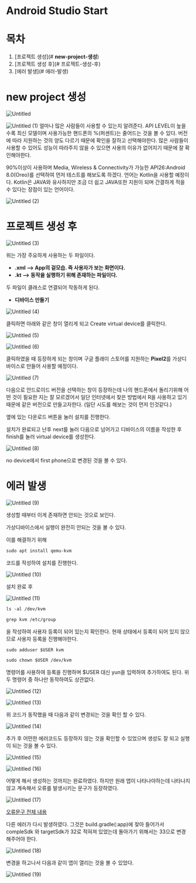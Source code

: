 # Android Studio Start

# 목차

1. [프로젝트 생성](# **new-project-생성**)
2. [프로젝트 생성 후](# 프로젝트-생성-후)
3. [에러 발생](# 에러-발생)


# **new project 생성**

![Untitled](https://user-images.githubusercontent.com/90883561/216004386-5e7b09f3-dd53-4822-b685-5d3a849c636e.png)

![Untitled (1)](https://user-images.githubusercontent.com/90883561/216004445-5652ec4f-3d47-48e8-b83d-3bc0db7b8405.png)
얼마나 많은 사람들이 사용할 수 있는지 알려준다. API LEVEL이 높을 수록 최신 모델이며 사용가능한 핸드폰의 %(퍼센트)는 줄어드는 것을 볼 수 있다. 버전에 따라 지원하는 것의 양도 다르기 때문에 확인을 잘하고 선택해야한다. 많은 사람들이 사용할 수 있어도 성능이 따라주지 않을 수 있으면 사용의 이유가 없어지기 때문에 잘 확인해야한다.

90%이상이 사용하며 Media, Wireless & Connectivity가 가능한 API26:Android 8.0(Oreo)를 선택하여 먼저 테스트를 해보도록 하겠다. 언어는 Kotlin을 사용할 예정이다. Kotlin은 JAVA와 유사하지만 조금 더 쉽고 JAVA또한 지원이 되며 간결하게 적을 수 있다는 장점이 있는 언어이다. 

![Untitled (2)](https://user-images.githubusercontent.com/90883561/216004509-d4bf2cda-ffcc-456a-9761-ab8f86279153.png)


# 프로젝트 생성 후

![Untitled (3)](https://user-images.githubusercontent.com/90883561/216004552-5c7757db-385a-4197-a17c-dbb7536332f8.png)

위는 가장 주요하게 사용하는 두 파일이다.

- **.xml —> App의 겉모습. 즉 사용자가 보는 화면이다.**
- **.kt —> 동작을 실행하기 위해 존재하는 파일이다.**

두 파일이 클래스로 연결되어 작동하게 된다.

- **디바이스 만들기**

![Untitled (4)](https://user-images.githubusercontent.com/90883561/216004585-1eafced7-8ec0-4c65-a09a-f29550d257a8.png)


클릭하면 아래와 같은 창이 열리게 되고 Create virtual device를 클릭한다.

![Untitled (5)](https://user-images.githubusercontent.com/90883561/216004615-ee4fd605-9b39-4547-96de-33051e847edf.png)


![Untitled (6)](https://user-images.githubusercontent.com/90883561/216004646-1110c373-d412-427c-8980-26eda07faa06.png)


클릭하였을 때 등장하게 되는 창이며 구글 플래이 스토어를 지원하는 **Pixel2**를 가상디바이스로 만들어 사용할 예정이다.

![Untitled (7)](https://user-images.githubusercontent.com/90883561/216004671-a2626929-d195-41a4-b793-b02aaa687d18.png)


다음으로 안드로이드 버전을 선택하는 창이 등장하는데 나의 핸드폰에서 돌리기위해 어떤 것이 필요한 지는 잘 모르겠어서 일단 인터넷에서 찾은 방법에서 R을 사용하고 있기 때문에 같은 버전으로 만들고자한다. (일단 시도를 해보는 것이 먼저 인것같다.)

옆에 있는 다운로드 버튼을 눌러 설치를 진행한다.

설치가 완료되고 난후 next를 눌러 다음으로 넘어가고 디바이스의 이름을 작성한 후 finish를 눌러 virtual device를 생성한다.

![Untitled (8)](https://user-images.githubusercontent.com/90883561/216004714-79f75ae2-4a0a-4e28-877e-bfff6bec1f13.png)


no device에서 first phone으로 변경된 것을 볼 수 있다.

# 에러 발생

![Untitled (9)](https://user-images.githubusercontent.com/90883561/216004755-dad07f5d-325b-4178-9686-0e91b41e1b96.png)


생성할 때부터 이게 존재하면 안되는 것으로 보인다.

가상디바이스에서 실행이 완전히 안되는 것을 볼 수 있다.

이를 해결하기 위해 

```diff
sudo apt install qemu-kvm
```

코드를 작성하여 설치를 진행한다.


![Untitled (10)](https://user-images.githubusercontent.com/90883561/216004797-1e9e7149-1cfc-40d6-900f-cf7d813096ec.png)


설치 완료 후

![Untitled (11)](https://user-images.githubusercontent.com/90883561/216004849-aadb75da-0364-49fd-8a28-9c478c20b1ef.png)
```diff
ls -al /dev/kvm

grep kvm /etc/group
```

을 작성하여 사용자 등록이 되어 있는지 확인한다. 현재 상태에서 등록이 되어 있지 않으므로 사용자 등록을 진행해야한다.
```diff
sudo adduser $USER kvm

sudo chown $USER /dev/kvm
```

명령어를 사용하여 등록을 진행하며 $USER 대신 yun을 입력하여 추가하여도 된다. 위 두 명령어 중 하나만 동작하여도 상관없다.

![Untitled (12)](https://user-images.githubusercontent.com/90883561/216004900-4aeaf720-8a93-43d4-9a37-6d5c0954dc41.png)

![Untitled (13)](https://user-images.githubusercontent.com/90883561/216004938-bb7c1548-760f-43fc-a89b-bab59e485df7.png)


위 코드가 동작했을 때 다음과 같이 변경되는 것을 확인 할 수 있다.

![Untitled (14)](https://user-images.githubusercontent.com/90883561/216004982-3371c383-51eb-405d-9755-9abd2d28ddba.png)


추가 후 어떤한 에러코드도 등장하지 않는 것을 확인할 수 있었으며 생성도 잘 되고 실행이 되는 것을 볼 수 있다.

![Untitled (15)](https://user-images.githubusercontent.com/90883561/216005035-ed17f93b-3a38-40cc-a2fe-ecf6e8216437.png)

![Untitled (16)](https://user-images.githubusercontent.com/90883561/216005076-18a91319-0524-43a6-995f-abd187a8f62a.png)


어떻게 해서 생성하는 것까지는 완료하였다. 하지만 원래 앱이 나타나야하는데 나타나지 않고 계속해서 오류를 발생시키는 문구가 등장하였다.

![Untitled (17)](https://user-images.githubusercontent.com/90883561/216005108-f1d79c30-dc49-47f8-bdde-002f7a5ddc05.png)

[오류문구 전체 내용](https://github.com/yuningyun/Carrier_App/blob/89b39b707756914b30a909453bd208301f714e62/Error%20All%20text1)

다른 에러가 다시 발생하였다. 그것은 build.gradle(:app)에 찾아 들어가서 compleSdk 와 targetSdk가 32로 적혀져 있었는데 돌아가기 위해서는 33으로 변경해주어야 한다.

![Untitled (18)](https://user-images.githubusercontent.com/90883561/216005155-ed63ddc5-79ed-45e2-8a8b-23d0f65c0705.png)


변경을 하고나서 다음과 같이 앱이 열리는 것을 볼 수 있었다.


![Untitled (19)](https://user-images.githubusercontent.com/90883561/216005200-e65b0b93-e057-440a-80cb-1674ab374733.png)

